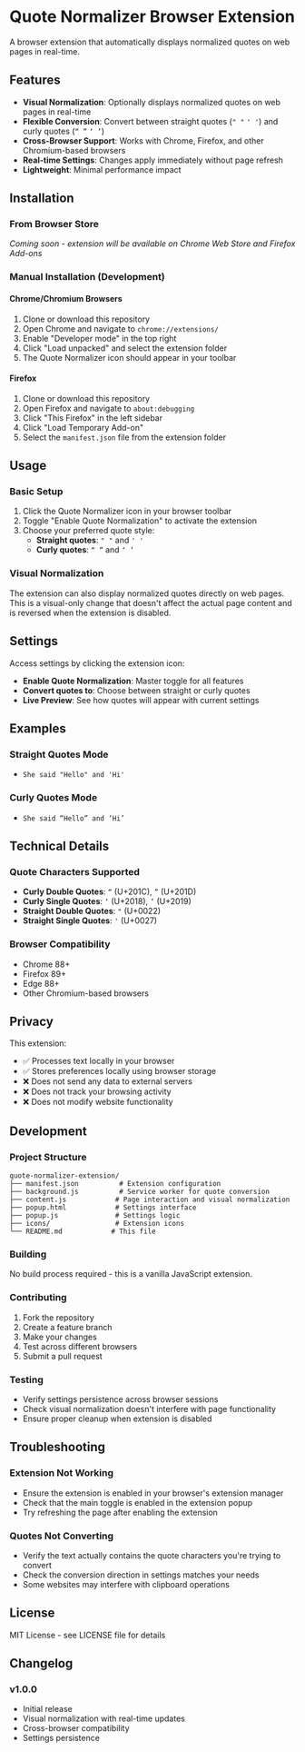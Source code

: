 # Quote Normalizer Browser Extension

A browser extension that automatically displays normalized quotes on web pages in real-time.

## Features

- **Visual Normalization**: Optionally displays normalized quotes on web pages in real-time
- **Flexible Conversion**: Convert between straight quotes (`" "` `' '`) and curly quotes (`“ ”` `‘ ’`)
- **Cross-Browser Support**: Works with Chrome, Firefox, and other Chromium-based browsers
- **Real-time Settings**: Changes apply immediately without page refresh
- **Lightweight**: Minimal performance impact

## Installation

### From Browser Store
*Coming soon - extension will be available on Chrome Web Store and Firefox Add-ons*

### Manual Installation (Development)

#### Chrome/Chromium Browsers
1. Clone or download this repository
2. Open Chrome and navigate to `chrome://extensions/`
3. Enable "Developer mode" in the top right
4. Click "Load unpacked" and select the extension folder
5. The Quote Normalizer icon should appear in your toolbar

#### Firefox
1. Clone or download this repository
2. Open Firefox and navigate to `about:debugging`
3. Click "This Firefox" in the left sidebar
4. Click "Load Temporary Add-on"
5. Select the `manifest.json` file from the extension folder

## Usage

### Basic Setup
1. Click the Quote Normalizer icon in your browser toolbar
2. Toggle "Enable Quote Normalization" to activate the extension
3. Choose your preferred quote style:
   - **Straight quotes**: `" "` and `' '`
   - **Curly quotes**: `“ ”` and `‘ ’`

### Visual Normalization
The extension can also display normalized quotes directly on web pages. This is a visual-only change that doesn't affect the actual page content and is reversed when the extension is disabled.

## Settings

Access settings by clicking the extension icon:

- **Enable Quote Normalization**: Master toggle for all features
- **Convert quotes to**: Choose between straight or curly quotes
- **Live Preview**: See how quotes will appear with current settings

## Examples

### Straight Quotes Mode
- `She said "Hello" and 'Hi'`

### Curly Quotes Mode  
- `She said “Hello” and ‘Hi’`

## Technical Details

### Quote Characters Supported
- **Curly Double Quotes**: `“` (U+201C), `”` (U+201D)
- **Curly Single Quotes**: `‘` (U+2018), `’` (U+2019)
- **Straight Double Quotes**: `"` (U+0022)
- **Straight Single Quotes**: `'` (U+0027)

### Browser Compatibility
- Chrome 88+
- Firefox 89+
- Edge 88+
- Other Chromium-based browsers

## Privacy

This extension:
- ✅ Processes text locally in your browser
- ✅ Stores preferences locally using browser storage
- ❌ Does not send any data to external servers
- ❌ Does not track your browsing activity
- ❌ Does not modify website functionality

## Development

### Project Structure
```
quote-normalizer-extension/
├── manifest.json          # Extension configuration
├── background.js          # Service worker for quote conversion
├── content.js            # Page interaction and visual normalization
├── popup.html            # Settings interface
├── popup.js              # Settings logic
├── icons/                # Extension icons
└── README.md            # This file
```

### Building
No build process required - this is a vanilla JavaScript extension.

### Contributing
1. Fork the repository
2. Create a feature branch
3. Make your changes
4. Test across different browsers
5. Submit a pull request

### Testing
- Verify settings persistence across browser sessions
- Check visual normalization doesn't interfere with page functionality
- Ensure proper cleanup when extension is disabled

## Troubleshooting

### Extension Not Working
- Ensure the extension is enabled in your browser's extension manager
- Check that the main toggle is enabled in the extension popup
- Try refreshing the page after enabling the extension

### Quotes Not Converting
- Verify the text actually contains the quote characters you're trying to convert
- Check the conversion direction in settings matches your needs
- Some websites may interfere with clipboard operations

## License

MIT License - see LICENSE file for details

## Changelog

### v1.0.0
- Initial release
- Visual normalization with real-time updates
- Cross-browser compatibility
- Settings persistence